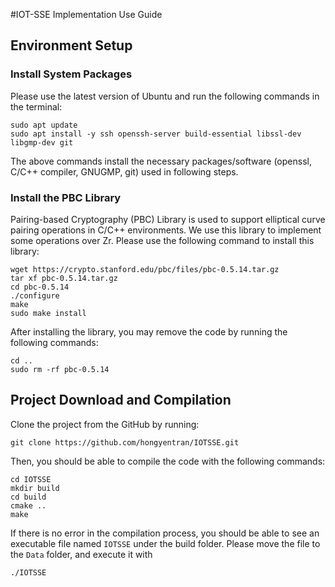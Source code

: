 #IOT-SSE Implementation Use Guide

## Environment Setup

### Install System Packages
Please use the latest version of Ubuntu and run the following commands in the terminal:
````
sudo apt update 
sudo apt install -y ssh openssh-server build-essential libssl-dev libgmp-dev git
````

The above commands install the necessary packages/software (openssl, C/C++ compiler, GNUGMP, git) used in following steps.

### Install the PBC Library

Pairing-based Cryptography (PBC) Library is used to support elliptical curve pairing operations in C/C++ environments. We 
use this library to implement some operations over Zr. Please use the following command to install this library:
````
wget https://crypto.stanford.edu/pbc/files/pbc-0.5.14.tar.gz
tar xf pbc-0.5.14.tar.gz
cd pbc-0.5.14
./configure
make
sudo make install
````

After installing the library, you may remove the code by running the following commands:
````
cd ..
sudo rm -rf pbc-0.5.14
````

## Project Download and Compilation
Clone the project from the GitHub by running:
````
git clone https://github.com/hongyentran/IOTSSE.git
````

Then, you should be able to compile the code with the following commands:
````
cd IOTSSE
mkdir build
cd build
cmake ..
make
````

If there is no error in the compilation process, you should be able to see an executable file
named ``IOTSSE`` under the build folder. Please move the file to the ``Data`` folder, and execute it with
````
./IOTSSE
````
